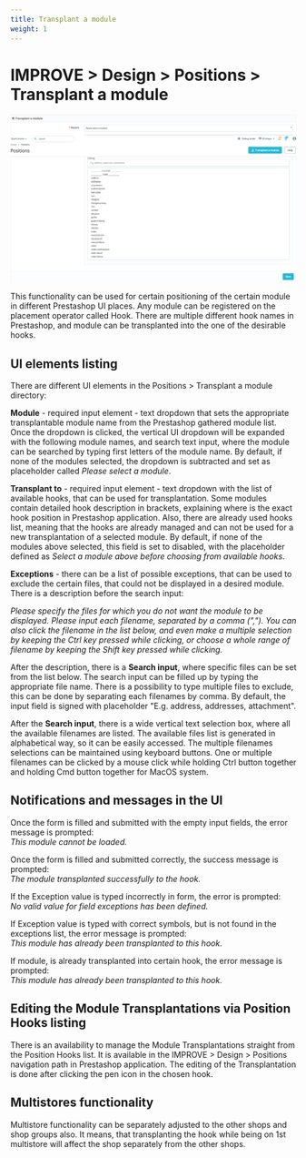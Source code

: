 ```yaml
---
title: Transplant a module
weight: 1
---
```

# IMPROVE > Design > Positions > Transplant a module

![Transplant a module](static/img/design-positions-transplant.png)

This functionality can be used for certain positioning of the certain module in different Prestashop UI places. Any module can be registered on the placement operator called Hook. There are multiple different hook names in Prestashop, and module can be transplanted into the one of the desirable hooks.

## UI elements listing

There are different UI elements in the Positions > Transplant a module directory:

**Module** - required input element - text dropdown that sets the appropriate transplantable module name from the Prestashop gathered module list. Once the dropdown is clicked, the vertical UI dropdown will be expanded with the following module names, and search text input, where the module can be searched by typing first letters of the module name. By default, if none of the modules selected, the dropdown is subtracted and set as placeholder called _Please select a module_.

**Transplant to** - required input element - text dropdown with the list of available hooks, that can be used for transplantation. Some modules contain detailed hook description in brackets, explaining where is the exact hook position in Prestashop application. Also, there are already used hooks list, meaning that the hooks are already managed and can not be used for a new transplantation of a selected module. By default, if none of the modules above selected, this field is set to disabled, with the placeholder defined as _Select a module above before choosing from available hooks_. 

**Exceptions** - there can be a list of possible exceptions, that can be used to exclude the certain files, that could not be displayed in a desired module. There is a description before the search input:

_Please specify the files for which you do not want the module to be displayed.
Please input each filename, separated by a comma (",").
You can also click the filename in the list below, and even make a multiple selection by keeping the Ctrl key pressed while clicking, or choose a whole range of filename by keeping the Shift key pressed while clicking._

After the description, there is a **Search input**, where specific files can be set from the list below. The search input can be filled up by typing the appropriate file name. There is a possibility to type multiple files to exclude, this can be done by separating each filenames by comma. By default, the input field is signed with placeholder "E.g. address, addresses, attachment".

After the **Search input**, there is a wide vertical text selection box, where all the available filenames are listed. The available files list is generated in alphabetical way, so it can be easily accessed. The multiple filenames selections can be maintained using keyboard buttons. One or multiple filenames can be clicked by a mouse click while holding Ctrl button together and holding Cmd button together for MacOS system. 

## Notifications and messages in the UI

Once the form is filled and submitted with the empty input fields, the error message is prompted:<br>
_This module cannot be loaded._

Once the form is filled and submitted correctly, the success message is prompted:<br>
_The module transplanted successfully to the hook._

If the Exception value is typed incorrectly in form, the error is prompted:<br>
_No valid value for field exceptions has been defined._

If Exception value is typed with correct symbols, but is not found in the exceptions list, the error message is prompted:<br>
_This module has already been transplanted to this hook._

If module, is already transplanted into certain hook, the error message is prompted:<br>
_This module has already been transplanted to this hook._

## Editing the Module Transplantations via Position Hooks listing

There is an availability to manage the Module Transplantations straight from the Position Hooks list. It is available in the IMPROVE > Design > Positions navigation path in Prestashop application. The editing of the Transplantation is done after clicking the pen icon in the chosen hook. 

## Multistores functionality

Multistore functionality can be separately adjusted to the other shops and shop groups also. It means, that transplanting the hook while being on 1st multistore will affect the shop separately from the other shops.
